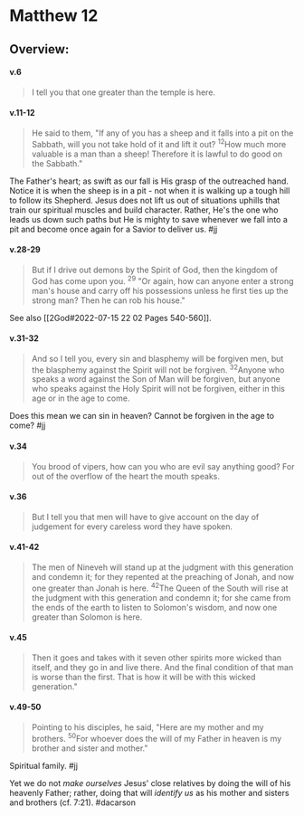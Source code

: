 # Matthew 12

## Overview:



#### v.6
>I tell you that one greater than the temple is here.

#### v.11-12
>He said to them, "If any of you has a sheep and it falls into a pit on the Sabbath, will you not take hold of it and lift it out? <sup>12</sup>How much more valuable is a man than a sheep! Therefore it is lawful to do good on the Sabbath."

The Father's heart; as swift as our fall is His grasp of the outreached hand. Notice it is when the sheep is in a pit - not when it is walking up a tough hill to follow its Shepherd. Jesus does not lift us out of situations uphills that train our spiritual muscles and build character. Rather, He's the one who leads us down such paths but He is mighty to save whenever we fall into a pit and become once again for a Savior to deliver us.
#jj 

#### v.28-29
>But if I drive out demons by the Spirit of God, then the kingdom of God has come upon you. <sup>29</sup> "Or again, how can anyone enter a strong man's house and carry off his possessions unless he first ties up the strong man? Then he can rob his house."

See also [[2God#2022-07-15 22 02 Pages 540-560]].

#### v.31-32
>And so I tell you, every sin and blasphemy will be forgiven men, but the blasphemy against the Spirit will not be forgiven. <sup>32</sup>Anyone who speaks a word against the Son of Man will be forgiven, but anyone who speaks against the Holy Spirit will not be forgiven, either in this age or in the age to come.

Does this mean we can sin in heaven? Cannot be forgiven in the age to come?
#jj 

#### v.34
>You brood of vipers, how can you who are evil say anything good? For out of the overflow of the heart the mouth speaks.

#### v.36
>But I tell you that men will have to give account on the day of judgement for every careless word they have spoken.

#### v.41-42
>The men of Nineveh will stand up at the judgment with this generation and condemn it; for they repented at the preaching of Jonah, and now one greater than Jonah is here. <sup>42</sup>The Queen of the South will rise at the judgment with this generation and condemn it; for she came from the ends of the earth to listen to Solomon's wisdom, and now one greater than Solomon is here.

#### v.45
>Then it goes and takes with it seven other spirits more wicked than itself, and they go in and live there. And the final condition of that man is worse than the first. That is how it  will be with this wicked generation."

#### v.49-50
>Pointing to his disciples, he said, "Here are my mother and my brothers. <sup>50</sup>For whoever does the will of my Father in heaven is my brother and sister and mother."

Spiritual family.
#jj 

Yet we do not *make ourselves* Jesus' close relatives by doing the will of his heavenly Father; rather, doing that will *identify us* as his mother and sisters and brothers (cf. 7:21).
#dacarson 

